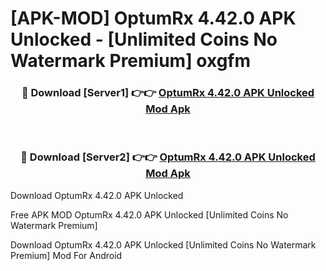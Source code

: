 # [APK-MOD] OptumRx 4.42.0 APK Unlocked - [Unlimited Coins No Watermark Premium] oxgfm



<div align="center">
<h3>🔴 Download [Server1] 👉👉 <a href="https://momento.my/?title=OptumRx_4.42.0_APK_Unlocked">OptumRx 4.42.0 APK Unlocked Mod Apk</a></h3><br>

<h3>🔴 Download [Server2] 👉👉 <a href="https://momento.my/?title=OptumRx_4.42.0_APK_Unlocked">OptumRx 4.42.0 APK Unlocked Mod Apk</a></h3>
</div>



Download OptumRx 4.42.0 APK Unlocked 

Free APK MOD OptumRx 4.42.0 APK Unlocked [Unlimited Coins No Watermark Premium]

Download OptumRx 4.42.0 APK Unlocked [Unlimited Coins No Watermark Premium] Mod For Android
